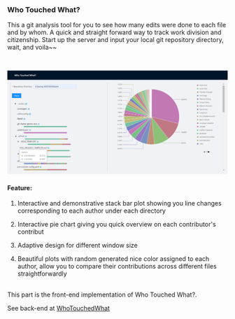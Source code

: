 ### Who Touched What?


This a git analysis tool for you to see how many edits were done to each file and by whom. A quick and straight forward way to track work division and citizenship. Start up the server and input your local git repository directory, wait, and voila~~  

 <br />

![Home page](https://github.com/Jubilee101/WhoTouchedWhat/blob/main/img/demo.png)
<br />

#### Feature:

1. Interactive and demonstrative stack bar plot showing you line changes corresponding to each author under each directory
2. Interactive pie chart giving you quick overview on each contributor's contribut

3. Adaptive design for different window size

4. Beautiful plots with random generated nice color assigned to each author, allow you to compare their contributions across different files straightforwardly

<br />
This part is the front-end implementation of Who Touched What?. 

See back-end at [WhoTouchedWhat](https://github.com/Jubilee101/WhoTouchedWhat)